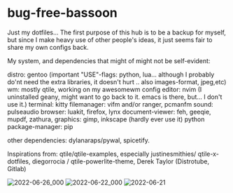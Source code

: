 # bug-free-bassoon

Just my dotfiles... 
The first purpose of this hub is to be a backup for myself, but since I make
heavy use of other people's ideas, it just seems fair to share my own configs
back.

My system, and dependencies that might of might not be self-evident:

distro: gentoo (important "USE"-flags: python, lua... although I probably do'nt
need the extra libraries, it doesn't hurt .. also images-format, jpeg,etc)
wm: mostly qtile, working on my awesomewm config
editor: nvim (I uninstalled geany, might want to go back to it. emacs is there, 
but... I don't use it.)
terminal: kitty
filemanager: vifm and/or ranger, pcmanfm
sound: pulseaudio
browser: luakit, firefox, lynx
document-viewer: feh, geeqie, mupdf, zathura, 
graphics: gimp, inkscape (hardly ever use it)
python package-manager: pip


other dependencies:
dylanaraps/pywal, spicetify.

Inspirations from: qtile/qtile-examples, especially justinesmithies/
qtile-x-dotfiles, diegorrocia / qtile-powerlite-theme, Derek Taylor (Distrotube,
Gitlab)

![2022-06-26_000](https://user-images.githubusercontent.com/103785068/175818636-399e26e1-eca1-4e56-be48-4fe0705886d4.png)
![2022-06-22_000](https://user-images.githubusercontent.com/103785068/175818670-27111dae-f346-43d5-becc-93c946d1585d.png)
![2022-06-21](https://user-images.githubusercontent.com/103785068/175818721-2679d75c-e473-476b-a2a1-816480e743f9.png)
